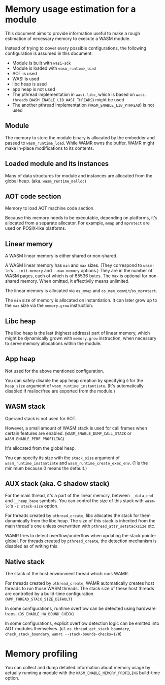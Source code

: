 Memory usage estimation for a module
====================================

This document aims to provide information useful to make a rough estimation
of necessary memory to execute a WASM module.

Instead of trying to cover every possible configurations,
the following configuration is assumed in this document:

* Module is built with `wasi-sdk`
* Module is loaded with `wasm_runtime_load`
* AOT is used
* WASI is used
* libc heap is used
* app heap is not used
* The pthread implementation in `wasi-libc`, which is based on `wasi-threads`
  (`WASM_ENABLE_LIB_WASI_THREADS`) might be used
* The another pthread implementation (`WASM_ENABLE_LIB_PTHREAD`) is not used

Module
------

The memory to store the module binary is allocated by the embedder and
passed to `wasm_runtime_load`.
While WAMR owns the buffer, WAMR might make in-place modifications to
its contents.

Loaded module and its instances
-------------------------------

Many of data structures for module and instances are allocated from
the global heap. (aka. `wasm_runtime_malloc`)

AOT code section
----------------

Memory to load AOT machine code section.

Because this memory needs to be executable, depending on platforms,
it's allocated from a separate allocator.
For example, `mmap` and `mprotect` are used on POSIX-like platforms.

Linear memory
-------------

A WASM linear memory is either shared or non-shared.

A WASM linear memory has `min` and `max` sizes.
(They correspond to `wasm-ld`'s `--init-memory` and `--max-memory` options.)
They are in the number of WASM pages, each of which is of 65536 bytes.
The `max` is optional for non-shared memory. When omitted, it effectivily
means unlimited.

The linear memory is allocated via `os_mmap` and `os_mem_commit`/`os_mprotect`.

The `min` size of memory is allocated on instantiation.
It can later grow up to the `max` size via the `memory.grow` instruction.

Libc heap
---------

The libc heap is the last (highest address) part of linear memory,
which might be dynamically grown with `memory.grow` instruction, when
necessary to serve memory allocations within the module.

App heap
--------

Not used for the above mentioned configuration.

You can safely disable the app heap creation by specifying `0` for
the `heap_size` argument of `wasm_runtime_instantiate`.
(It's automatically disabled if malloc/free are exported from the module.)

WASM stack
----------

Operand stack is not used for AOT.

However, a small amount of WASM stack is used for call frames when
certain features are enabled.
(`WASM_ENABLE_DUMP_CALL_STACK` or `WASM_ENABLE_PERF_PROFILING`)

It's allocated from the global heap.

You can specify its size with the `stack_size` argument of
`wasm_runtime_instantiate` and `wasm_runtime_create_exec_env`.
(1 is the minimum because 0 means the default.)

AUX stack (aka. C shadow stack)
-------------------------------

For the main thread, it's a part of the linear memory,
between `__data_end` and `__heap_base` symbols.
You can control the size of this stack with `wasm-ld`'s
`-z stack-size` option.

For threads created by `pthread_create`, libc allocates the stack for
them dynamically from the libc heap.
The size of this stack is inherited from the main thread's one
unless overwritten with `pthread_attr_setstacksize` etc.

WAMR tries to detect overflow/underflow when updating the stack pointer
global. For threads created by `pthread_create`, the detection mechanism
is disabled as of writing this.

Native stack
------------

The stack of the host environment thread which runs WAMR.

For threads created by `pthread_create`, WAMR automatically creates
host threads to run those WASM threads. The stack size of these host
threads are controlled by a build-time configuration.
(`APP_THREAD_STACK_SIZE_DEFAULT`)

In some configurations, runtime overflow can be detected using hardware traps.
(`OS_ENABLE_HW_BOUND_CHECK`)

In some configurations, explicit overflow detection logic can be emitted
into AOT modules themselves. (cf. `os_thread_get_stack_boundary`,
`check_stack_boundary`, `wamrc --stack-bounds-checks=1/0`)

Memory profiling
================

You can collect and dump detailed information about memory usage
by actually running a module with the `WASM_ENABLE_MEMORY_PROFILING`
build-time option.
